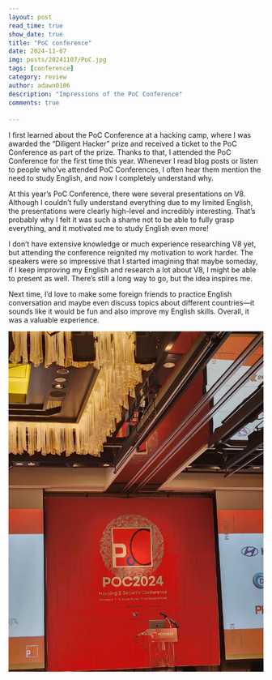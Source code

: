 ```yaml
---
layout: post
read_time: true
show_date: true
title: "PoC conference"
date: 2024-11-07
img: posts/20241107/PoC.jpg
tags: [conference]
category: review
author: adawn0106
description: "Impressions of the PoC Conference"
comments: true

---
```


I first learned about the PoC Conference at a hacking camp, where I was awarded the “Diligent Hacker” prize and received a ticket to the PoC Conference as part of the prize.
Thanks to that, I attended the PoC Conference for the first time this year. Whenever I read blog posts or listen to people who’ve attended PoC Conferences, I often hear them mention the need to study English, and now I completely understand why.

At this year’s PoC Conference, there were several presentations on V8. 
Although I couldn’t fully understand everything due to my limited English, the presentations were clearly high-level and incredibly interesting. 
That’s probably why I felt it was such a shame not to be able to fully grasp everything, and it motivated me to study English even more!

I don’t have extensive knowledge or much experience researching V8 yet, but attending the conference reignited my motivation to work harder.
The speakers were so impressive that I started imagining that maybe someday, if I keep improving my English and research a lot about V8, I might be able to present as well.
There’s still a long way to go, but the idea inspires me.

Next time, I’d love to make some foreign friends to practice English conversation and maybe even discuss topics about different countries—it sounds like it would be fun and also improve my English skills. 
Overall, it was a valuable experience.

![PoC](https://github.com/Adawn0106/Adawn0106.github.io/raw/main/assets/img/posts/20241107/PoC2.png)
